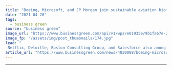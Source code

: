 ```yaml
---
title: "Boeing, Microsoft, and JP Morgan join sustainable aviation biofuels alliance"
date: "2021-04-20"
tags: 
  - business green
source: "business green"
image_url: "https://www.businessgreen.com/api/v1/wps/e01935e/9b1fa67e-2a9f-4e5c-a5bc-14248fbbea59/2/unnamed-2-185x114.jpg"
image_fp: "/assets/img/post_thumbnails/174.jpg"
lead: "
 Netflix, Deloitte, Boston Consulting Group, and Salesforce also among founding members of Sustainable Aviation Buyers Alliance (SABA) ..."
article_url: "https://www.businessgreen.com/news/4030088/boeing-microsoft-jp-morgan-join-sustainable-aviation-biofuels-alliance"
---
```


---
